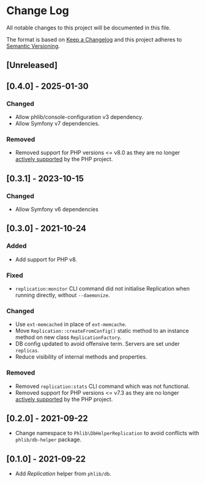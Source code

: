 # Change Log
All notable changes to this project will be documented in this file.

The format is based on [Keep a Changelog](http://keepachangelog.com/) 
and this project adheres to [Semantic Versioning](http://semver.org/).

## [Unreleased]

## [0.4.0] - 2025-01-30
### Changed
- Allow phlib/console-configuration v3 dependency.
- Allow Symfony v7 dependencies.
### Removed
- Removed support for PHP versions <= v8.0 as they are no longer
  [actively supported](https://php.net/supported-versions.php) by the PHP project.

## [0.3.1] - 2023-10-15
### Changed
- Allow Symfony v6 dependencies

## [0.3.0] - 2021-10-24
### Added
- Add support for PHP v8.
### Fixed
- `replication:monitor` CLI command did not initialise Replication when running
  directly, without `--daemonize`.
### Changed
- Use `ext-memcached` in place of `ext-memcache`.
- Move `Replication::createFromConfig()` static method to an instance method on
  new class `ReplicationFactory`.
- DB config updated to avoid offensive term. Servers are set under `replicas`.
- Reduce visibility of internal methods and properties.
### Removed
- Removed `replication:stats` CLI command which was not functional.
- Removed support for PHP versions <= v7.3 as they are no longer
  [actively supported](https://php.net/supported-versions.php) by the PHP project.

## [0.2.0] - 2021-09-22
- Change namespace to `Phlib\DbHelperReplication` to avoid conflicts with
  `phlib/db-helper` package.

## [0.1.0] - 2021-09-22
- Add *Replication* helper from `phlib/db`.

